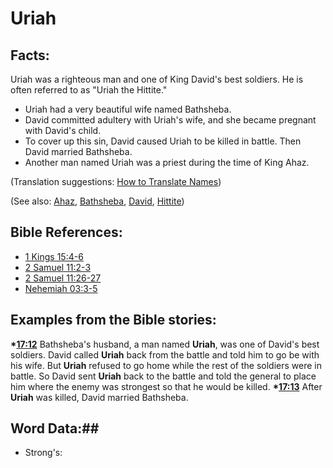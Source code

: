 # Uriah #

## Facts: ##

Uriah was a righteous man and one of King David's best soldiers. He is often referred to as "Uriah the Hittite."

* Uriah had a very beautiful wife named Bathsheba.
* David committed adultery with Uriah's wife, and she became pregnant with David's child.
* To cover up this sin, David caused Uriah to be killed in battle. Then David married Bathsheba.
* Another man named Uriah was a priest during the time of King Ahaz.

(Translation suggestions: [How to Translate Names](rc://en/ta/man/translate/translate-names))

(See also: [Ahaz](../other/ahaz.md), [Bathsheba](../other/bathsheba.md), [David](../other/david.md), [Hittite](../other/hittite.md))

## Bible References: ##

* [1 Kings 15:4-6](rc://en/tn/help/1ki/15/04)
* [2 Samuel 11:2-3](rc://en/tn/help/2sa/11/02)
* [2 Samuel 11:26-27](rc://en/tn/help/2sa/11/26)
* [Nehemiah 03:3-5](rc://en/tn/help/neh/03/03)

## Examples from the Bible stories: ##

  __*[17:12](rc://en/tn/help/obs/17/12)__ Bathsheba's husband, a man named __Uriah__, was one of David's best soldiers. David called __Uriah__ back from the battle and told him to go be with his wife. But __Uriah__ refused to go home while the rest of the soldiers were in battle. So David sent __Uriah__ back to the battle and told the general to place him where the enemy was strongest so that he would be killed.
  __*[17:13](rc://en/tn/help/obs/17/13)__ After __Uriah__ was killed, David married Bathsheba.

## Word Data:##

* Strong's: 

